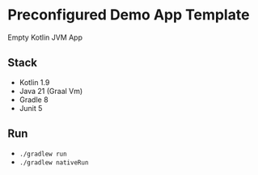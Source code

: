 # Preconfigured Demo App Template

Empty Kotlin JVM App

## Stack
- Kotlin 1.9
- Java 21 (Graal Vm)
- Gradle 8
- Junit 5

## Run

- `./gradlew run`
- `./gradlew nativeRun`

